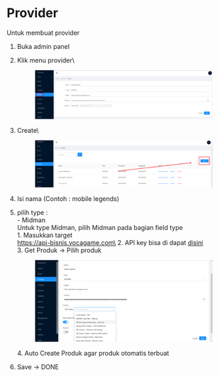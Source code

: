 # Provider

Untuk membuat provider

1. Buka admin panel
2.  Klik menu provider\


    <figure><img src="../.gitbook/assets/image (69).png" alt=""><figcaption></figcaption></figure>
3.  Create\


    <figure><img src="../.gitbook/assets/image (6) (1).png" alt=""><figcaption></figcaption></figure>
4. Isi nama (Contoh : mobile legends)
5.  pilih type : \
    \- Midman\
    &#x20;  Untuk type Midman, pilih Midman pada bagian field type\
    &#x20;  1\. Masukkan target\
    &#x20;      https://api-bisnis.vocagame.com\
    &#x20;  2\. API key bisa di dapat [disini](https://dashboard-bisnis.vocagame.com/panel/setting/api-key)\
    &#x20;  3\. Get Produk -> Pilih produk



    <figure><img src="../.gitbook/assets/image.png" alt=""><figcaption></figcaption></figure>

    &#x20; 4\. Auto Create Produk agar produk otomatis terbuat
6. Save -> DONE
